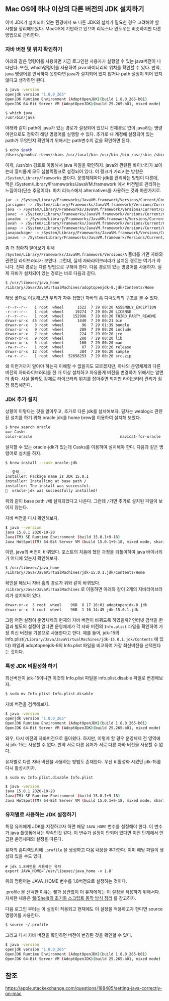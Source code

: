 ## Mac OS에 하나 이상의 다른 버전의 JDK 설치하기

이미 JDK가 설치되어 있는 환경에서 또 다른 JDK의 설치가 필요한 경우 고려해야 할 사항을 정리해보았다. MacOS에 기반하고 있으며 리눅스나 윈도우는 비슷하지만 다른 방법으로 관리한다.

### 자바 버전 및 위치 확인하기

아래와 같은 명령어를 사용하면 지금 로그인한 사용자가 실행할 수 있는 java버전이 나타난다. 또한, which명령어를 사용하여 java 바이너리의 위치를 확인할 수 있다. 만약, java 명령어를 인식하지 못한다면 java가 설치되어 있지 않거나 path 설정이 되어 있지 않다고 생각하면 된다.

```bash
$ java -version
openjdk version "1.8.0_265"
OpenJDK Runtime Environment (AdoptOpenJDK)(build 1.8.0_265-b01)
OpenJDK 64-Bit Server VM (AdoptOpenJDK)(build 25.265-b01, mixed mode)

$ which java
/usr/bin/java
```

아래와 같이 path에 java가 있는 경로가 설정되어 있으니 전체경로 없이 java라는 명령어만으로도 정확히 해당 명령어를 실행할 수 있다. 추가로 내 계정에 설정되어 있는 path가 무엇인지 확인하기 위해서는 path변수의 값을 확인하면 된다.

```bash
$ echo $path
/Users/geonho/.rbenv/shims /usr/local/bin /usr/bin /bin /usr/sbin /sbin /Applications/VMware Fusion.app/Contents/Public
```

이제, /usr/bin 경로로 이동해서 java 파일을 확인하자. java와 관련된 바이너리가 보이는데 흥미롭게 모두 심볼릭링크로 설정되어 있다. 이 링크가 가리키는 방향은 `/System/Library/Framworks` 폴더다. 운영체제마다 jdk를 관리하는 방법이 다른데, 맥은 /System/Library/Frameworks/JavaVM.framework 에서 버전별로 관리하는 느낌이다(단순 추정이다). 마치 리눅스에서 alternatives를 사용하는 것과 마찬가지로.

```bash
jar -> /System/Library/Frameworks/JavaVM.framework/Versions/Current/Commands/jar
jarsigner -> /System/Library/Frameworks/JavaVM.framework/Versions/Current/Commands/jarsigner
java -> /System/Library/Frameworks/JavaVM.framework/Versions/Current/Commands/java
javac -> /System/Library/Frameworks/JavaVM.framework/Versions/Current/Commands/javac
javadoc -> /System/Library/Frameworks/JavaVM.framework/Versions/Current/Commands/javadoc
javah -> /System/Library/Frameworks/JavaVM.framework/Versions/Current/Commands/javah
javap -> /System/Library/Frameworks/JavaVM.framework/Versions/Current/Commands/javap
javapackager -> /System/Library/Frameworks/JavaVM.framework/Versions/Current/Commands/javapackager
javaws -> /System/Library/Frameworks/JavaVM.framework/Versions/Current/Commands/javaws
```

좀 더 정확히 알아보기 위해 `/System/Library/Frameworks/JavaVM.framework/Versions/A` 폴더를 가면 자바와 관련된 라이브러리가 보인다. 그런데, 실제 자바라이브러리가 설치된 경로는 여기가 아니다. 진짜 경로는 다른 방법으로 구해야 한다. 다음 경로의 있는 명령어를 사용하자. 실제 자바가 설치되어 있는 경로는 바로 다음과 같다. 

```bash
$ /usr/libexec/java_home
/Library/Java/JavaVirtualMachines/adoptopenjdk-8.jdk/Contents/Home
```

해당 폴더로 이동해보면 우리가 자주 접했던 자바의 홈 디렉토리의 구조를 볼 수 있다. 

```
-r--r--r--   1 root  wheel      1522  7 29 00:20 ASSEMBLY_EXCEPTION
-r--r--r--   1 root  wheel     19274  7 29 00:20 LICENSE
-r--r--r--   1 root  wheel    152996  7 29 00:20 THIRD_PARTY_README
drwxr-xr-x  45 root  wheel      1440  7 29 00:21 bin
drwxr-xr-x   3 root  wheel        96  7 29 01:39 bundle
drwxr-xr-x   9 root  wheel       288  7 29 00:20 include
drwxr-xr-x   7 root  wheel       224  7 29 00:20 jre
drwxr-xr-x   9 root  wheel       288  7 29 00:20 lib
drwxr-xr-x   5 root  wheel       160  7 29 00:20 man
-rw-r--r--   1 root  wheel        87  7 29 00:20 release
drwxr-xr-x  12 root  wheel       384  7 29 00:20 sample
-rw-r--r--   1 root  wheel  52658253  7 29 00:20 src.zip
```

왜 이런거까지 알아야 하는지 이해할 수 없을지도 모르겠지만, 하나의 운영체제의 다른 버전의 자바라이브러리를 한 개 이상 설치하고 자유롭게 버전을 변경하기 위해서는 알면 더 좋다. 사실 몰라도 강제로 라이브러리 위치를 잡아주면 되지만 라이브러리 관리가 점점 복잡해진다.

### JDK 추가 설치

상황이 이렇다는 것을 알아두고, 추가로 다른 jdk를 설치해보자. 필자는 weblogic 관련된 설치를 하기 위해 oracle jdk를 home brew를 이용하여 설치해 보았다.

```bash
$ brew search oracle
==> Casks
color-oracle                                       navicat-for-oracle                                 oracle-jdk                                         oracle-jdk-javadoc
```

설치할 수 있는 oracle-jdk가 있는데 Casks를 이용하여 설치해야 한다. 다음과 같은 명령어로 설치를 하자. 

```bash
$ brew install --cask oracle-jdk

...중략...
installer: Package name is JDK 15.0.1
installer: Installing at base path /
installer: The install was successful.
🍺  oracle-jdk was successfully installed!
```

위와 같이 base path `/`에 설치되었다고 나온다. 그런데 `/`가면 추가로 설치된 파일이 보이지 않는다.

자바 버전을 다시 확인해보자.

```bash
$ java --version
java 15.0.1 2020-10-20
Java(TM) SE Runtime Environment (build 15.0.1+9-18)
Java HotSpot(TM) 64-Bit Server VM (build 15.0.1+9-18, mixed mode, sharing)
```

이런, java의 버전이 바뀌었다. 포스트의 처음에 했던 과정을 되풀이하여 java 바이너리가 어디에 있는지 확인해보자.

```bash
$ /usr/libexec/java_home
/Library/Java/JavaVirtualMachines/jdk-15.0.1.jdk/Contents/Home
```

확인을 해보니 자바 홈의 경로가 위와 같이 바뀌었다. `/Library/Java/JavaVirtualMachines` 로 이동하면 아래와 같이 2개의 자바라이브러리가 설치되어 있다.

```bash
drwxr-xr-x  3 root  wheel    96B  8 17 16:01 adoptopenjdk-8.jdk
drwxr-xr-x  3 root  wheel    96B  1 16 14:45 jdk-15.0.1.jdk
```

그럼 어떤 설정이 운영체제의 현재의 자바 버전이 바뀌도록 하였을까? 인터넷 검색을 한 결과 별도의 설정이 없다면 운영체제가 각 자바 버전의 `Info.plist` 파일을 확인하여 가장 최신 버전을 기본으로 사용한다고 한다. 예를 들어, jdk-15의 Info.plist(`/Library/Java/JavaVirtualMachines/jdk-15.0.1.jdk/Contents` 에 있다) 파일과  adoptopnejdk-8의 Info.plist 파일을 비교하여 가장 최신버전을 선택한다는 것이다. 

### 특정 JDK 비활성화 하기

최신버전이 jdk-15이니깐 이것의 Info.plist 파일을 info.plist.disable 파일로 변경해보자. 

```bash
$ sudo mv Info.plist Info.plist.disable
```

  자바 버전을 검색해보자.

```bash
$ java -version
openjdk version "1.8.0_265"
OpenJDK Runtime Environment (AdoptOpenJDK)(build 1.8.0_265-b01)
OpenJDK 64-Bit Server VM (AdoptOpenJDK)(build 25.265-b01, mixed mode)
```

와우, 다시 예전의 자바버전으로 돌아왔다. 하지만, 이렇게 할 경우 운영체제 전 영역에서 jdk-15는 사용할 수 없다. 만약 서로 다른 유저가 서로 다른 자바 버전을 사용할 수 없다. 

유저별로 다른 자바 버전을 사용하는 방법도 존재한다. 우선 비활성화 시켰던 jdk-15를 다시 활성시키자.

```bash
$ sudo mv Info.plist.disable Info.plist

$ java -version
java 15.0.1 2020-10-20
Java(TM) SE Runtime Environment (build 15.0.1+9-18)
Java HotSpot(TM) 64-Bit Server VM (build 15.0.1+9-18, mixed mode, sharing)
```

 ### 유저별로 사용하는 JDK 설정하기

특정 유저에게 JDK를 지정하고자 하면 해당 `JAVA_HOME` 변수를 설정해야 한다. 이 변수가 java 플랫폼에서는 약속인것 같다. 이 변수가 설정이 안되어 있다면 이전 단계에서 언급한 운영체제의 설정을 따른다. 

유저의 홈디렉토리에 `.profile` 을 생성하고 다음 내용을 추가한다. 이미 해당 파일이 생성돼 있을 수도 있다.

```shell
# jdk 1.8버전을 사용하는 유저
export JAVA_HOME=`/usr/libexec/java_home -v 1.8`
```

위의 명령어는 JAVA_HOME 변수를 1.8버전으로 설정하는 것이다.

 .profile 을 선택한 이유는 쉘과 상관없이 이 유저에게는 이 설정을 적용하기 위해서다. 자세한 내용은 [쉘(Shell)의 초기화 스크립트 동작 방식 정리](../linux/2021-01-15-shell-profile.md) 를 참고하자.

다음 로그인 부터는 이 설정이 적용되고 현재에도 이 설정을 적용하고자 한다면 source 명령어를 사용한다.

```bash
$ source ~/.profile
```

그리고 다시 자바 버전을 확인하면 버전이 변경된 것을 확인할 수 있다.

```bash
$ java -version
openjdk version "1.8.0_265"
OpenJDK Runtime Environment (AdoptOpenJDK)(build 1.8.0_265-b01)
OpenJDK 64-Bit Server VM (AdoptOpenJDK)(build 25.265-b01, mixed mode)
```

## 참조

https://apple.stackexchange.com/questions/188485/setting-java-correctly-on-mac